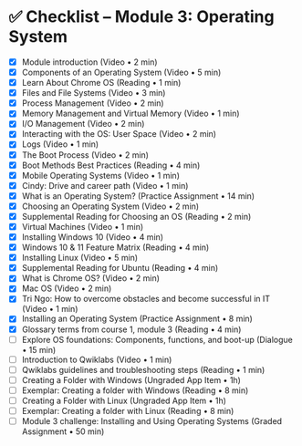 # ✅ Checklist – Module 3: Operating System

- [x] Module introduction (Video • 2 min)
- [x] Components of an Operating System (Video • 5 min)
- [x] Learn About Chrome OS (Reading • 1 min)
- [x] Files and File Systems (Video • 3 min)
- [x] Process Management (Video • 2 min)
- [x] Memory Management and Virtual Memory (Video • 1 min)
- [x] I/O Management (Video • 2 min)
- [x] Interacting with the OS: User Space (Video • 2 min)
- [x] Logs (Video • 1 min)
- [x] The Boot Process (Video • 2 min)
- [x] Boot Methods Best Practices (Reading • 4 min)
- [x] Mobile Operating Systems (Video • 1 min)
- [x] Cindy: Drive and career path (Video • 1 min)
- [x] What is an Operating System? (Practice Assignment • 14 min)
- [x] Choosing an Operating System (Video • 2 min)
- [x] Supplemental Reading for Choosing an OS (Reading • 2 min)
- [x] Virtual Machines (Video • 1 min)
- [x] Installing Windows 10 (Video • 4 min)
- [x] Windows 10 & 11 Feature Matrix (Reading • 4 min)
- [x] Installing Linux (Video • 5 min)
- [x] Supplemental Reading for Ubuntu (Reading • 4 min)
- [x] What is Chrome OS? (Video • 2 min)
- [x] Mac OS (Video • 2 min)
- [x] Tri Ngo: How to overcome obstacles and become successful in IT (Video • 1 min)
- [x] Installing an Operating System (Practice Assignment • 8 min)
- [x] Glossary terms from course 1, module 3 (Reading • 4 min)
- [ ] Explore OS foundations: Components, functions, and boot-up (Dialogue • 15 min)
- [ ] Introduction to Qwiklabs (Video • 1 min)
- [ ] Qwiklabs guidelines and troubleshooting steps (Reading • 1 min)
- [ ] Creating a Folder with Windows (Ungraded App Item • 1h)
- [ ] Exemplar: Creating a folder with Windows (Reading • 8 min)
- [ ] Creating a Folder with Linux (Ungraded App Item • 1h)
- [ ] Exemplar: Creating a folder with Linux (Reading • 8 min)
- [ ] Module 3 challenge: Installing and Using Operating Systems (Graded Assignment • 50 min)
